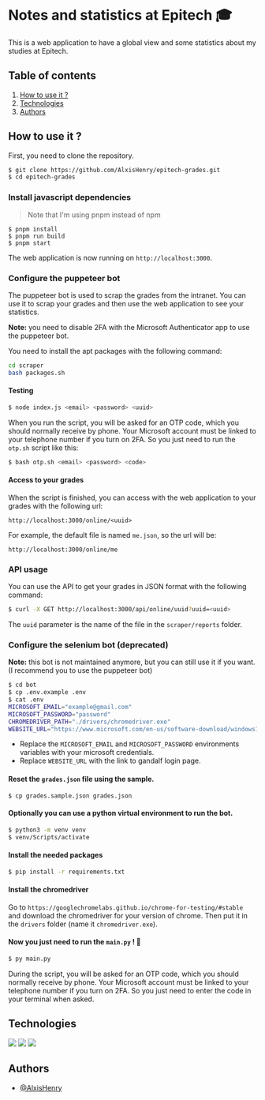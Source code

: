 # Notes and statistics at Epitech 🎓

This is a web application to have a global view and some statistics about my studies at Epitech.

## Table of contents

1. [How to use it ?](#how-to-use-it-)
2. [Technologies](#technologies)
3. [Authors](#authors)

## How to use it ?

First, you need to clone the repository.

```bash
$ git clone https://github.com/AlxisHenry/epitech-grades.git
$ cd epitech-grades
```

### Install javascript dependencies

> Note that I'm using pnpm instead of npm

```
$ pnpm install
$ pnpm run build
$ pnpm start
```

The web application is now running on `http://localhost:3000`.

### Configure the puppeteer bot

The puppeteer bot is used to scrap the grades from the intranet. You can use it to scrap your grades and then use the web application to see your statistics.

**Note:** you need to disable 2FA with the Microsoft Authenticator app to use the puppeteer bot.

You need to install the apt packages with the following command:

```bash
cd scraper
bash packages.sh
```

#### Testing

```bash
$ node index.js <email> <password> <uuid>
```

When you run the script, you will be asked for an OTP code, which you should normally receive by phone. Your Microsoft account must be linked to your telephone number if you turn on 2FA. So you just need to run the `otp.sh` script like this:

```bash
$ bash otp.sh <email> <password> <code>
```

#### Access to your grades

When the script is finished, you can access with the web application to your grades with the following url:

`http://localhost:3000/online/<uuid>`

For example, the default file is named `me.json`, so the url will be:

`http://localhost:3000/online/me`

### API usage

You can use the API to get your grades in JSON format with the following command:

```bash	
$ curl -X GET http://localhost:3000/api/online/uuid?uuid=<uuid>
```

The `uuid` parameter is the name of the file in the `scraper/reports` folder.

### Configure the selenium bot (deprecated)

**Note:** this bot is not maintained anymore, but you can still use it if you want. (I recommend you to use the puppeteer bot)

```bash
$ cd bot
$ cp .env.example .env
$ cat .env
MICROSOFT_EMAIL="example@gmail.com"
MICROSOFT_PASSWORD="password"
CHROMEDRIVER_PATH="./drivers/chromedriver.exe"
WEBSITE_URL="https://www.microsoft.com/en-us/software-download/windows10ISO"
```

- Replace the `MICROSOFT_EMAIL` and `MICROSOFT_PASSWORD` environments variables with your microsoft credentials.
- Replace `WEBSITE_URL` with the link to gandalf login page.

#### Reset the `grades.json` file using the sample.

```
$ cp grades.sample.json grades.json
```

#### Optionally you can use a python virtual environment to run the bot.

```bash
$ python3 -m venv venv
$ venv/Scripts/activate
```

#### Install the needed packages

```bash
$ pip install -r requirements.txt
```

#### Install the chromedriver

Go to `https://googlechromelabs.github.io/chrome-for-testing/#stable` and download the chromedriver for your version of chrome. Then put it in the `drivers` folder (name it `chromedriver.exe`).

#### Now you just need to run the `main.py` ! 🐡

```bash
$ py main.py
```

During the script, you will be asked for an OTP code, which you should normally receive by phone. Your Microsoft account must be linked to your telephone number if you turn on 2FA. So you just need to enter the code in your terminal when asked.

## Technologies

![](https://img.shields.io/badge/react-%2320232a.svg?style=for-the-badge&logo=react&color=20232a)
![](https://img.shields.io/badge/next.js-%2320232a?style=for-the-badge&logo=nextdotjs)
![](https://img.shields.io/badge/python-%2320232a.svg?style=for-the-badge&logo=python&color=20232a)

## Authors

- [@AlxisHenry](https://github.com/AlxisHenry)

